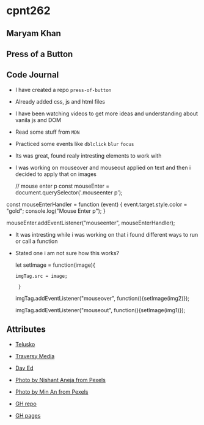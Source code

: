 # cpnt262
## Maryam Khan
## Press of a Button

## Code Journal

- I have created a repo `press-of-button`
- Already added css, js and html files
- I have been watching videos to get more ideas and  understanding about vanila js and DOM
- Read some stuff from `MDN`
- Practiced some events like `dblclick` `blur` `focus`
- Its was great, found realy intresting  elements to work with
- I was working on mouseover and mouseout applied on text and then i decided to apply that on
  images 

  // mouse enter p
const mouseEnter = document.querySelector('.mouseenter p');


const mouseEnterHandler = function (event) {
  event.target.style.color = "gold";
  console.log("Mouse Enter p");
}

mouseEnter.addEventListener("mouseenter", mouseEnterHandler);


- It was intresting while i was working on that i found different ways to run or call a function
- Stated one i am not sure how this works?

   let setImage = function(image){

      imgTag.src = image;

       }

    imgTag.addEventListener("mouseover", function(){setImage(img2)});
    
    imgTag.addEventListener("mouseout", function(){setImage(img1)});


## Attributes
- [Telusko](https://www.youtube.com/watch?v=AiiXLmqhndU)

- [Traversy Media](https://www.youtube.com/watch?v=0ik6X4DJKCc)

- [Dav Ed](https://www.youtube.com/watch?v=wiozYyXQEVk)

- [Photo by Nishant Aneja from Pexels](https://images.pexels.com/photos/2361952/pexels-photo-2361952.jpeg?auto=compress&cs=tinysrgb&dpr=2&h=750&w=1260)

- [Photo by Min An from Pexels](https://images.pexels.com/photos/667228/pexels-photo-667228.jpeg?auto=compress&cs=tinysrgb&dpr=2&h=750&w=1260)

- [GH repo](https://github.com/maryambkhan/press-of-button)
- [GH pages](https://maryambkhan.github.io/press-of-button/)